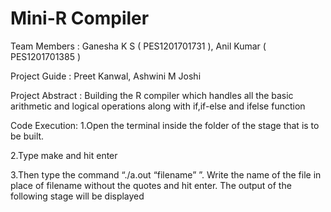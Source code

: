 # Mini-R Compiler

Team Members : Ganesha K S ( PES1201701731 ),  Anil Kumar ( PES1201701385 )

Project Guide : Preet Kanwal, Ashwini M Joshi

Project Abstract : Building the R compiler which handles all the basic arithmetic and logical operations along with if,if-else and ifelse function 

Code Execution:
1.Open the terminal inside the folder of the stage that is to be built.

2.Type make and hit enter

3.Then type the command “./a.out “filename” ”. Write the name of the file in place of filename without the quotes and hit enter. The output of the following stage will be displayed
